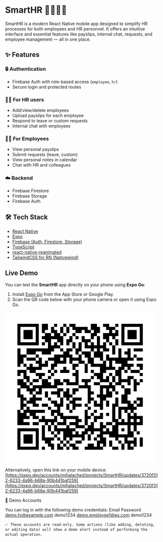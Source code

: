 # SmartHR 👩‍💼👨‍💼

SmartHR is a modern React Native mobile app designed to simplify HR processes for both employees and HR personnel. It offers an intuitive interface and essential features like payslips, internal chat, requests, and employee management — all in one place.

## ✨ Features

### 🔒 Authentication

- Firebase Auth with role-based access (`employee`, `hr`)
- Secure login and protected routes

### 👩‍🏫 For HR users

- Add/view/delete employees
- Upload payslips for each employee
- Respond to leave or custom requests
- Internal chat with employees

### 🧑‍💼 For Employees

- View personal payslips
- Submit requests (leave, custom)
- View personal notes in calendar
- Chat with HR and colleagues

### ☁️ Backend

- Firebase Firestore
- Firebase Storage
- Firebase Auth

## 🛠 Tech Stack

- [React Native](https://reactnative.dev/)
- [Expo](https://expo.dev/)
- [Firebase (Auth, Firestore, Storage)](https://firebase.google.com/)
- [TypeScript](https://www.typescriptlang.org/)
- [react-native-reanimated](https://docs.swmansion.com/react-native-reanimated/)
- [TailwindCSS for RN (Nativewind)](https://www.nativewind.dev/)

## Live Demo

You can test the **SmartHR** app directly on your phone using **Expo Go**:

1. Install [Expo Go](https://expo.dev/go) from the App Store or Google Play.
2. Scan the QR code below with your phone camera or open it using Expo Go.

![SmartHR QR Code](./smarthr_qr_code.png)

Alternatively, open this link on your mobile device:
[https://expo.dev/accounts/mihalached/projects/SmartHR/updates/3720f312-6233-4a96-b68a-90b441baf259](https://expo.dev/accounts/mihalached/projects/SmartHR/updates/3720f312-6233-4a96-b68a-90b441baf259)

🔐 Demo Accounts

You can log in with the following demo credentials:
Email Password
demo.hr@example.com demo1234
demo.employee1@ex.com demo1234

    ✅ These accounts are read-only. Some actions (like adding, deleting, or editing data) will show a demo alert instead of performing the actual operation.
